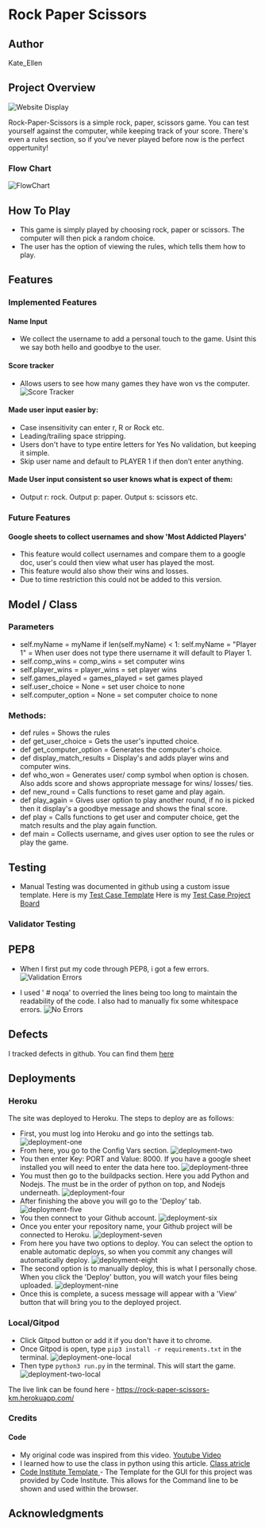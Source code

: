 # Rock Paper Scissors

## Author 
Kate_Ellen

## Project Overview 

![Website Display](https://github.com/KateEllen/rock-paper-scissors/blob/main/assets/images/documentation/terminal-screenshot.png)


Rock-Paper-Scissors is a simple rock, paper, scissors game. You can test yourself against the computer, while keeping track of your score. There's even a rules section, so if you've never played before now is the perfect oppertunity!  

### Flow Chart 

![FlowChart](https://github.com/KateEllen/rock-paper-scissors/blob/main/assets/images/documentation/flowchart-screenshot.png)

## How To Play
- This game is simply played by choosing rock, paper or scissors. The computer will then pick a random choice.
- The user has the option of viewing the rules, which tells them how to play.  

## Features 

### Implemented Features 

#### Name Input
- We collect the username to add a personal touch to the game. Usint this we say both hello and goodbye to the user. 

#### Score tracker
- Allows users to see how many games they have won vs the computer. 
![Score Tracker]()

#### Made user input easier by:
- Case insensitivity can enter r, R or Rock etc. 
- Leading/trailing space stripping.
- Users don't have to type entire letters for Yes No validation, but keeping it simple.
- Skip user name and default to PLAYER 1 if then don’t enter anything.

#### Made User input consistent so user knows what is expect of them:
- Output r: rock. Output p: paper. Output s: scissors etc. 

### Future Features 
#### Google sheets to collect usernames and show 'Most Addicted Players'
- This feature would collect usernames and compare them to a google doc, user's could then view what user has played the most. 
- This feature would also show their wins and losses. 
- Due to time restriction this could not be added to this version. 

## Model / Class
### Parameters 
- self.myName = myName
  if len(self.myName) < 1:
  self.myName = "Player 1" = When user does not type there username it will default to Player 1.  
- self.comp_wins = comp_wins = set computer wins
- self.player_wins = player_wins = set player wins
- self.games_played = games_played = set games played
- self.user_choice = None = set user choice to none
- self.computer_option = None = set computer choice to none

### Methods: 
- def rules = Shows the rules
- def get_user_choice = Gets the user's inputted choice. 
-  def get_computer_option = Generates the computer's choice. 
- def display_match_results = Display's and adds player wins and computer wins. 
- def who_won = Generates user/ comp symbol when option is chosen. Also adds score and shows appropriate message for wins/ losses/ ties. 
- def new_round = Calls functions to reset game and play again. 
- def play_again = Gives user option to play another round, if no is picked then it display's a goodbye message and shows the final score. 
- def play = Calls functions to get user and computer choice, get the match results and the play again function. 
- def main = Collects username, and gives user option to see the rules or play the game. 

## Testing
- Manual Testing was documented in github using a custom issue template. 
Here is my [Test Case Template](https://github.com/KateEllen/Rock-Paper-Scissors/issues/2)
Here is my [Test Case Project Board](https://github.com/KateEllen/Rock-Paper-Scissors/projects/1?add_cards_query=is%3Aopen)
### Validator Testing 
## PEP8 

- When I first put my code through PEP8, i got a few errors. 
![Validation Errors](https://github.com/KateEllen/rock-paper-scissors/blob/main/assets/images/documentation/validation-errors.png)

- I used ' # noqa' to overried the lines being too long to maintain the readability of the code. I also had to manually fix some whitespace errors. 
![No Errors](https://github.com/KateEllen/rock-paper-scissors/blob/main/assets/images/documentation/terminal-screenshot.png)
## Defects 

I tracked defects in github. You can find them [here](https://github.com/KateEllen/Rock-Paper-Scissors/issues?q=is%3Aissue+is%3Aclosed)

## Deployments 
### Heroku 
The site was deployed to Heroku. The steps to deploy are as follows: 
  - First, you must log into Heroku and go into the settings tab. 
  ![deployment-one](https://github.com/KateEllen/rock-paper-scissors/blob/main/assets/images/documentation/deployment-one.png)
  - From here, you go to the Config Vars section. 
  ![deployment-two](https://github.com/KateEllen/rock-paper-scissors/blob/main/assets/images/documentation/deployment-two.png)
  - You then enter Key: PORT and Value: 8000. If you have a google sheet installed you will need to enter the data here too. 
  ![deployment-three](https://github.com/KateEllen/rock-paper-scissors/blob/main/assets/images/documentation/deployment-three.png)
  - You must then go to the buildpacks section. Here you add Python and Nodejs. The must be in the order of python on top, and Nodejs underneath. 
  ![deployment-four](https://github.com/KateEllen/rock-paper-scissors/blob/main/assets/images/documentation/deployment-four.png)
  - After finishing the above you will go to the 'Deploy' tab. 
  ![deployment-five](https://github.com/KateEllen/rock-paper-scissors/blob/main/assets/images/documentation/deployment-five.png)
  - You then connect to your Github account. 
  ![deployment-six](https://github.com/KateEllen/rock-paper-scissors/blob/main/assets/images/documentation/deployment-six.png)
  - Once you enter your repository name, your Github project will be connected to Heroku. 
  ![deployment-seven](https://github.com/KateEllen/rock-paper-scissors/blob/main/assets/images/documentation/deployment-seven.png)
  - From here you have two options to deploy. You can select the option to enable automatic deploys, so when you commit any changes will automatically deploy. 
  ![deployment-eight](https://github.com/KateEllen/rock-paper-scissors/blob/main/assets/images/documentation/deployment-eight.png)
  - The second option is to manually deploy, this is what I personally chose. When you click the 'Deploy' button, you will watch your files being uploaded. 
  ![deployment-nine](https://github.com/KateEllen/rock-paper-scissors/blob/main/assets/images/documentation/deployment-nine.png)
  -   Once this is complete, a sucess message will appear with a 'View' button that will bring you to the deployed project. 

  ### Local/Gitpod
  - Click Gitpod button or add it if you don't have it to chrome. 
  - Once Gitpod is open, type ```pip3 install -r requirements.txt``` in the terminal. 
  ![deployment-one-local](https://github.com/KateEllen/rock-paper-scissors/blob/main/assets/images/documentation/gitpod-one.png)
  - Then type ```python3 run.py``` in the terminal. This will start the game. 
  ![deployment-two-local](https://github.com/KateEllen/rock-paper-scissors/blob/main/assets/images/documentation/gitpod-two.png)

The live link can be found here - https://rock-paper-scissors-km.herokuapp.com/

### Credits 

#### Code
- My original code was inspired from this video. [Youtube Video](https://www.youtube.com/watch?v=-JACmC8kabo)
- I learned how to use the class in python using this article. [Class atricle](https://www.scraggo.com/python-classes-guess-the-number/)
- [Code Institute Template ](https://github.com/Code-Institute-Org/python-essentials-template)- The Template for the GUI for this project was provided by Code Institute. This allows for the Command line to be shown and used within the browser.


 
## Acknowledgments
